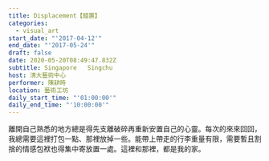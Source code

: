 ```yaml
---
title: Displacement【錯置】
categories:
  - visual_art
start_date: "'2017-04-12'"
end_date: "'2017-05-24'"
draft: false
date: 2020-05-20T08:49:47.832Z
subtitle: Singapore   Singchu
host: 清大藝術中心
performer: 陳耕時
location: 藝術工坊
daily_start_time: "'01:00:00'"
daily_end_time: "'10:00:00'"
---
```


離開自己熟悉的地方總是得先支離破碎再重新安置自己的心靈。每次的來來回回，我總需要這裡打包一點、那裡放掉一些。能帶上帶走的行李重量有限，需要暫且割捨的情感包袱也得集中寄放置一處。這裡和那裡，都是我的家。